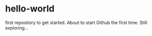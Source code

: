 # hello-world
first repository to get started.
About to start Github the first time. Still exploring...
